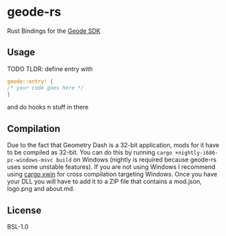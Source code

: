 # geode-rs

Rust Bindings for the [Geode SDK](https://geode-sdk.org)

## Usage

TODO
TLDR: define entry with
```rs
geode::entry! {
/* your code goes here */
} 
```
and do hooks n stuff in there

## Compilation

Due to the fact that Geometry Dash is a 32-bit application, mods for it have to be compiled as 32-bit.
You can do this by running `cargo +nightly-i686-pc-windows-msvc build` on Windows (nightly is required because geode-rs uses some unstable features).
If you are not using Windows I recommend using [cargo xwin](https://github.com/rust-cross/cargo-xwin) for cross compilation targeting Windows.
Once you have your DLL you will have to add it to a ZIP file that contains a mod.json, logo.png and about.md.

## License

BSL-1.0
